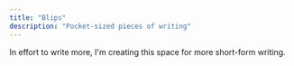 ```yaml
---
title: "Blips"
description: "Pocket-sized pieces of writing"
---
```


In effort to write more, I'm creating this space for more short-form writing.
